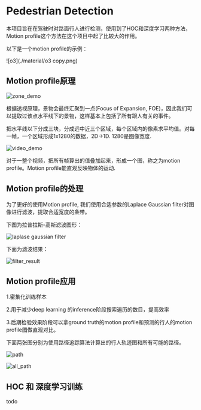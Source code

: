 # Pedestrian Detection

本项目旨在在驾驶时对路面行人进行检测，使用到了HOC和深度学习两种方法，Motion profile这个方法在这个项目中起了比较大的作用。

以下是一个motion profile的示例：

![o3](./material/o3 copy.png)



## Motion profile原理

![zone_demo](./material/zone_demo.png)

根据透视原理，景物会最终汇聚到一点(Focus of Expansion, FOE)，因此我们可以提取过该点水平线下的景物，这样基本上包括了所有跟人有关的事件。

把水平线以下分成三块，分成远中近三个区域，每个区域内的像素求平均值。对每一帧，一个区域形成1x1280的数据，2D->1D. 1280是图像宽度.

![video_demo](./material/video_demo.png)

对于一整个视频，把所有帧算出的值叠加起来，形成一个图，称之为motion profile。Motion profile能直观反映物体的运动.

## Motion profile的处理

为了更好的使用Motion profile, 我们使用合适参数的Laplace Gaussian filter对图像进行滤波，提取合适宽度的条带。

下图为拉普拉斯-高斯滤波图形：

![laplase gaussian filter](./material/gaussian_filter.png)

下面为滤波结果：

![filter_result](./material/filter_result.png)

## Motion profile应用

1.密集化训练样本

2.用于减少deep learning 的inference阶段搜索遍历的数目，提高效率

3.后期检验效果阶段可以拿ground truth的motion profile和预测的行人的motion profile图做直观对比。

下面两张图分别为使用路径追踪算法计算出的行人轨迹图和所有可能的路径。

![path](./material/path.png)

![all_path](./material/all_path.png)



## HOC 和 深度学习训练

todo